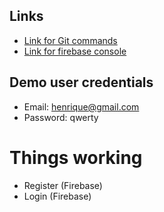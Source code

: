## Links
  - [Link for Git commands](https://confluence.atlassian.com/bitbucketserver/basic-git-commands-776639767.html)
  - [Link for firebase console](https://console.firebase.google.com/project/boleias-63ccc/overview)

## Demo user credentials
  - Email: henrique@gmail.com
  - Password: qwerty
  
# Things working
  - Register (Firebase)
  - Login (Firebase)
